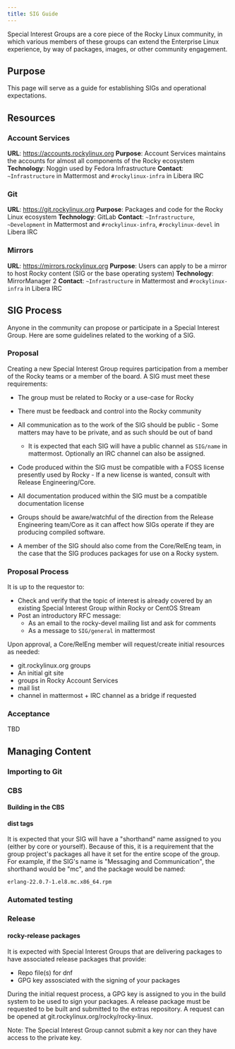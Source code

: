 ```yaml
---
title: SIG Guide
---
```


Special Interest Groups are a core piece of the Rocky Linux community, in which
various members of these groups can extend the Enterprise Linux experience, by
way of packages, images, or other community engagement.

## Purpose

This page will serve as a guide for establishing SIGs and operational expectations.

## Resources

### Account Services

**URL**: https://accounts.rockylinux.org
**Purpose**: Account Services maintains the accounts for almost all components of the Rocky ecosystem
**Technology**: Noggin used by Fedora Infrastructure
**Contact**: `~Infrastructure` in Mattermost and `#rockylinux-infra` in Libera IRC

### Git

**URL**: https://git.rockylinux.org
**Purpose**: Packages and code for the Rocky Linux ecosystem
**Technology**: GitLab
**Contact**: `~Infrastructure`, `~Development` in Mattermost and `#rockylinux-infra`, `#rockylinux-devel` in Libera IRC

### Mirrors

**URL**: https://mirrors.rockylinux.org
**Purpose**: Users can apply to be a mirror to host Rocky content (SIG or the base operating system)
**Technology**: MirrorManager 2
**Contact**: `~Infrastructure` in Mattermost and `#rockylinux-infra` in Libera IRC

## SIG Process

Anyone in the community can propose or participate in a Special Interest Group. Here are some guidelines related to the working of a SIG.

### Proposal

Creating a new Special Interest Group requires participation from a member of the Rocky teams or a member of the board. A SIG must meet these requirements:

* The group must be related to Rocky or a use-case for Rocky
* There must be feedback and control into the Rocky community
* All communication as to the work of the SIG should be public - Some matters may have to be private, and as such should be out of band

  * It is expected that each SIG will have a public channel as `SIG/name` in mattermost. Optionally an IRC channel can also be assigned.

* Code produced within the SIG must be compatible with a FOSS license presently used by Rocky - If a new license is wanted, consult with Release Engineering/Core.
* All documentation produced within the SIG must be a compatible documentation license
* Groups should be aware/watchful of the direction from the Release Engineering team/Core as it can affect how SIGs operate if they are producing compiled software.
* A member of the SIG should also come from the Core/RelEng team, in the case that the SIG produces packages for use on a Rocky system.

### Proposal Process

It is up to the requestor to:

* Check and verify that the topic of interest is already covered by an existing Special Interest Group within Rocky or CentOS Stream
* Post an introductory RFC message:
  * As an email to the rocky-devel mailing list and ask for comments
  * As a message to `SIG/general` in mattermost

Upon approval, a Core/RelEng member will request/create initial resources as needed:

  * git.rockylinux.org groups
  * An initial git site
  * groups in Rocky Account Services
  * mail list
  * channel in mattermost + IRC channel as a bridge if requested

### Acceptance 

TBD

## Managing Content

### Importing to Git

### CBS

#### Building in the CBS

#### dist tags

It is expected that your SIG will have a "shorthand" name assigned to you (either by core or yourself). Because of this, it is a requirement that the group project's packages all have it set for the entire scope of the group. For example, if the SIG's name is "Messaging and Communication", the shorthand would be "mc", and the package would be named:

`erlang-22.0.7-1.el8.mc.x86_64.rpm`

### Automated testing

### Release

#### rocky-release packages

It is expected with Special Interest Groups that are delivering packages to have associated release packages that provide:

* Repo file(s) for dnf
* GPG key assosciated with the signing of your packages

During the initial request process, a GPG key is assigned to you in the build system to be used to sign your packages. A release package must be requested to be built and submitted to the extras repository. A request can be opened at git.rockylinux.org/rocky/rocky-linux.

Note:  The Special Interest Group cannot submit a key nor can they have access to the private key.

